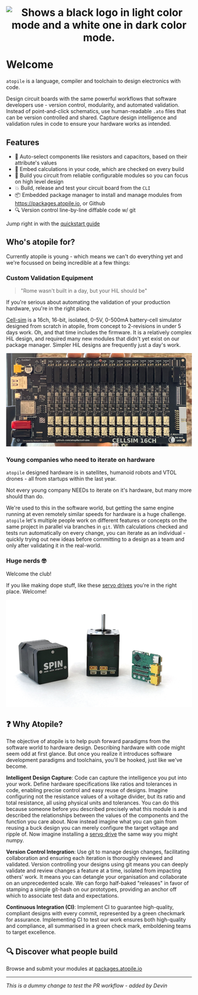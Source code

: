 <h1 align="center">
    <picture>
    <source media="(prefers-color-scheme: dark)" srcset="https://github.com/atopile/atopile/assets/9785003/00f19584-18a2-4b5f-9ce4-1248798974dd">
    <source media="(prefers-color-scheme: light)" src="https://github.com/atopile/atopile/assets/9785003/d38941c1-d7c1-42e6-9b94-a62a0996bc19">
    <img alt="Shows a black logo in light color mode and a white one in dark color mode." src="https://github.com/atopile/atopile/assets/9785003/d38941c1-d7c1-42e6-9b94-a62a0996bc19">
    </picture>
</h1>


# Welcome

`atopile` is a language, compiler and toolchain to design electronics with code.

Design circuit boards with the same powerful workflows that software developers use - version control, modularity, and automated validation. Instead of point-and-click schematics, use human-readable `.ato` files that can be version controlled and shared. Capture design intelligence and validation rules in code to ensure your hardware works as intended.


## Features

- 🚀 Auto-select components like resistors and capacitors, based on their attribute's values
- 🤖 Embed calculations in your code, which are checked on every build
- 🧱 Build you circuit from reliable configurable modules so you can focus on high level design
- 💥 Build, release and test your circuit board from the `CLI`
- 📦 Embedded package manager to install and manage modules from https://packages.atopile.io, or Github
- 🔍 Version control line-by-line diffable code w/ git

Jump right in with the [quickstart guide](https://docs.atopile.io/quickstart)


## Who's atopile for?

Currently atopile is young - which means we can't do everything yet and we're focussed on being incredible at a few things:


### Custom Validation Equipment

> "Rome wasn't built in a day, but your HiL should be"

If you're serious about automating the validation of your production hardware, you're in the right place.

[Cell-sim](https://github.com/atopile/cell-sim/) is a 16ch, 16-bit, isolated, 0-5V, 0-500mA battery-cell simulator designed from scratch in atopile, from concept to 2-revisions in under 5 days work. Oh, and that time includes the firmware. It is a relatively complex HiL design, and required many new modules that didn't yet exist on our package manager. Simpler HiL designs are frequently just a day's work.

![cell-sim](assets/cell-sim.png)


### Young companies who need to iterate on hardware

`atopile` designed hardware is in satellites, humanoid robots and VTOL drones - all from startups within the last year.

Not every young company NEEDs to iterate on it's hardware, but many more should than do.

We're used to this in the software world, but getting the same engine running at even remotely similar speeds for hardware is a huge challenge. `atopile` let's multiple people work on different features or concepts on the same project in parallel via branches in `git`. With calculations checked and tests run automatically on every change, you can iterate as an individual - quickly trying out new ideas before committing to a design as a team and only after validating it in the real-world.


### Huge nerds 🤓

Welcome the club!

If you like making dope stuff, like these [servo drives](https://github.com/atopile/spin-servo-drive) you're in the right place. Welcome!

![spin-showing-off-the-very-goods](assets/spin-showing-off-the-very-goods.jpg)


## ❓ Why Atopile?

The objective of atopile is to help push forward paradigms from the software world to hardware design. Describing hardware with code might seem odd at first glance. But once you realize it introduces software development paradigms and toolchains, you'll be hooked, just like we've become.

**Intelligent Design Capture**: Code can capture the intelligence you put into your work. Define hardware specifications like ratios and tolerances in code, enabling precise control and easy reuse of designs. Imagine configuring not the resistance values of a voltage divider, but its ratio and total resistance, all using physical units and tolerances. You can do this because someone before you described precisely what this module is and described the relationships between the values of the components and the function you care about. Now instead imagine what you can gain from reusing a buck design you can merely configure the target voltage and ripple of. Now imagine installing a [servo drive](https://github.com/atopile/spin-servo-drive) the same way you might numpy.

**Version Control Integration**: Use git to manage design changes, facilitating collaboration and ensuring each iteration is thoroughly reviewed and validated. Version controlling your designs using git means you can deeply validate and review changes a feature at a time, isolated from impacting others' work. It means you can detangle your organisation and collaborate on an unprecedented scale. We can forgo half-baked "releases" in favor of stamping a simple git-hash on our prototypes, providing an anchor off which to associate test data and expectations.

**Continuous Integration (CI)**: Implement CI to guarantee high-quality, compliant designs with every commit, represented by a green checkmark for assurance. Implementing CI to test our work ensures both high-quality and compliance, all summarised in a green check mark, emboldening teams to target excellence.


## 🔍 Discover what people build

Browse and submit your modules at [packages.atopile.io](https://packages.atopile.io)

---
*This is a dummy change to test the PR workflow - added by Devin*
